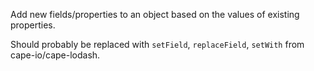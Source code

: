 Add new fields/properties to an object based on the values of existing properties.

Should probably be replaced with `setField`, `replaceField`, `setWith` from cape-io/cape-lodash.
